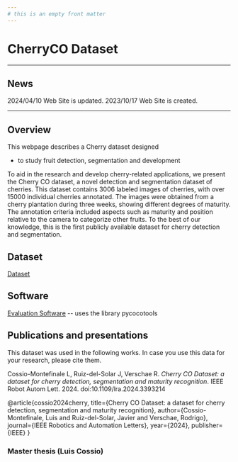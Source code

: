 ```yaml
---
# this is an empty front matter
---
```


# CherryCO Dataset

* * *

## News

2024/04/10 Web Site is updated.
2023/10/17 Web Site is created.

* * *

## Overview
This webpage describes a Cherry dataset designed
+ to study fruit detection, segmentation and development

To aid in the research and develop cherry-related applications, we present the Cherry CO dataset, a novel detection and segmentation dataset of cherries. This dataset contains 3006 labeled images of cherries, with over 15000 individual cherries annotated. The images were obtained from a cherry plantation during three weeks, showing different degrees of maturity. The annotation criteria included aspects such as maturity and position relative to the camera to categorize other fruits. To the best of our knowledge, this is the first publicly available dataset for cherry detection and segmentation.

## Dataset

[Dataset](https://drive.google.com/drive/u/1/folders/1_-sOfq6KC62i9_rKeMwwGba5uBOaagaj) 

## Software

[Evaluation Software](https://github.com/LuisCossioUOH/evaluation_Cherry_CO) -- uses the library pycocotools

## Publications and presentations

This dataset was used in the following works. In case you use this data for your research, please cite them.

Cossio-Montefinale L, Ruiz-del-Solar J, Verschae R. *Cherry CO Dataset: a dataset for cherry detection, segmentation and maturity recognition*. IEEE Robot Autom Lett. 2024. doi:10.1109/lra.2024.3393214

@article{cossio2024cherry,
  title={Cherry CO Dataset: a dataset for cherry detection, segmentation and maturity recognition},
  author={Cossio-Montefinale, Luis and Ruiz-del-Solar, Javier and Verschae, Rodrigo},
  journal={IEEE Robotics and Automation Letters},
  year={2024},
  publisher={IEEE}
}


### Master thesis (Luis Cossio)



